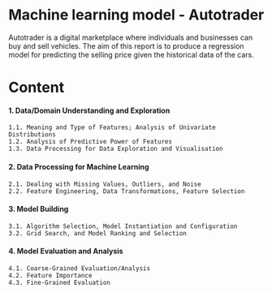 # Machine learning model - Autotrader
Autotrader is a digital marketplace where individuals and businesses can buy and sell vehicles. The aim of this report is to produce a regression model for predicting the selling price given the historical data of the cars. 

# Content

#### 1. Data/Domain Understanding and Exploration
    1.1. Meaning and Type of Features; Analysis of Univariate Distributions
    1.2. Analysis of Predictive Power of Features
    1.3. Data Processing for Data Exploration and Visualisation


#### 2. Data Processing for Machine Learning
    2.1. Dealing with Missing Values, Outliers, and Noise
    2.2. Feature Engineering, Data Transformations, Feature Selection

#### 3. Model Building 
    3.1. Algorithm Selection, Model Instantiation and Configuration
    3.2. Grid Search, and Model Ranking and Selection

#### 4. Model Evaluation and Analysis
    4.1. Coarse-Grained Evaluation/Analysis
    4.2. Feature Importance
    4.3. Fine-Grained Evaluation

